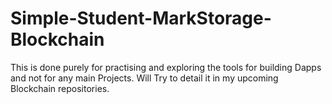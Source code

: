 # Simple-Student-MarkStorage-Blockchain

This is done purely for practising and exploring the tools for building Dapps and not for any main Projects. Will Try to detail it in my upcoming Blockchain repositories.

